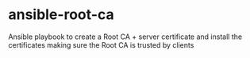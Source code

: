 # ansible-root-ca
Ansible playbook to create a Root CA + server certificate and install the certificates making sure the Root CA is trusted by clients 
